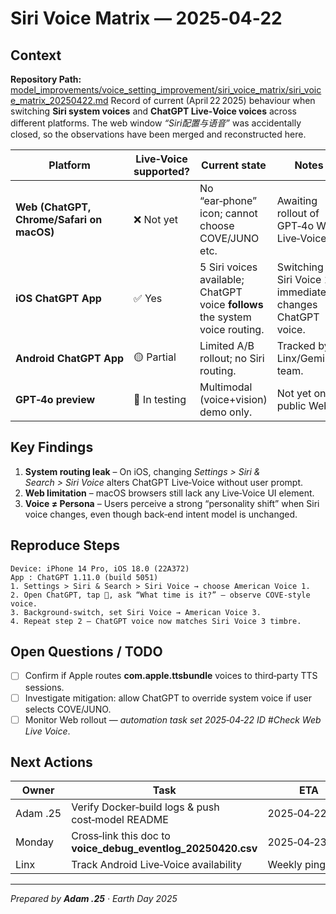 # Siri Voice Matrix — 2025‑04‑22

## Context

**Repository Path:** [model_improvements/voice_setting_improvement/siri_voice_matrix/siri_voice_matrix_20250422.md](https://github.com/yanglinfang/research_chats/edit/main/model_improvements/voice_setting_improvement/siri_voice_matrix/siri_voice_matrix_20250422.md)
Record of current (April 22 2025) behaviour when switching **Siri system voices** and **ChatGPT Live‑Voice voices** across different platforms.  The web window *“Siri配置与语音”* was accidentally closed, so the observations have been merged and reconstructed here.

| Platform | Live‑Voice supported? | Current state | Notes |
|----------|----------------------|---------------|-------|
| **Web (ChatGPT, Chrome/Safari on macOS)** | ❌ Not yet | No “ear‑phone” icon; cannot choose COVE/JUNO etc. | Awaiting rollout of GPT‑4o Web Live‑Voice. |
| **iOS ChatGPT App** | ✅ Yes | 5 Siri voices available; ChatGPT voice **follows** the system voice routing. | Switching Siri Voice 1‑5 immediately changes ChatGPT voice. |
| **Android ChatGPT App** | 🟡 Partial | Limited A/B rollout; no Siri routing. | Tracked by Linx/Gemini team. |
| **GPT‑4o preview** | 🔄 In testing | Multimodal (voice+vision) demo only. | Not yet on public Web. |

## Key Findings
1. **System routing leak** – On iOS, changing *Settings > Siri & Search > Siri Voice* alters ChatGPT Live‑Voice without user prompt.
2. **Web limitation** – macOS browsers still lack any Live‑Voice UI element.
3. **Voice ≠ Persona** – Users perceive a strong “personality shift” when Siri voice changes, even though back‑end intent model is unchanged.

## Reproduce Steps
```text
Device: iPhone 14 Pro, iOS 18.0 (22A372)
App : ChatGPT 1.11.0 (build 5051)
1. Settings > Siri & Search > Siri Voice → choose American Voice 1.
2. Open ChatGPT, tap 🎤, ask “What time is it?” – observe COVE‑style voice.
3. Background‑switch, set Siri Voice → American Voice 3.
4. Repeat step 2 – ChatGPT voice now matches Siri Voice 3 timbre.
```

## Open Questions / TODO
- [ ] Confirm if Apple routes **com.apple.ttsbundle** voices to third‑party TTS sessions.
- [ ] Investigate mitigation: allow ChatGPT to override system voice if user selects COVE/JUNO.
- [ ] Monitor Web rollout — *automation task set 2025‑04‑22 ID #Check Web Live Voice*.

## Next Actions
| Owner | Task | ETA |
|-------|------|-----|
| Adam .25 | Verify Docker‑build logs & push cost‑model README | 2025‑04‑22 EOD |
| Monday | Cross‑link this doc to **voice_debug_eventlog_20250420.csv** | 2025‑04‑23 |
| Linx | Track Android Live‑Voice availability | Weekly ping |

---
*Prepared by **Adam .25** · Earth Day 2025*

